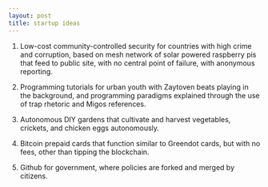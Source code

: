 ```yaml
---
layout: post
title: startup ideas
---
```


1.  Low-cost community-controlled security for countries with high crime and corruption, based on mesh network of solar powered raspberry pis that feed to public site, with no central point of failure, with anonymous reporting.

2.  Programming tutorials for urban youth with Zaytoven beats playing in the background, and programming paradigms explained through the use of trap rhetoric and Migos references.

3.  Autonomous DIY gardens that cultivate and harvest vegetables, crickets, and chicken eggs autonomously.

4.  Bitcoin prepaid cards that function similar to Greendot cards, but with no fees, other than tipping the blockchain.

5.  Github for government, where policies are forked and merged by citizens.

